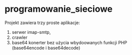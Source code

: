 # programowanie_sieciowe

Projekt zawiera trzy proste aplikacje:

1. serwer imap-smtp,
2. crawler
3. base64 konerter bez użycia wbydoowanych funkcji PHP (base64encode i base64decode)
